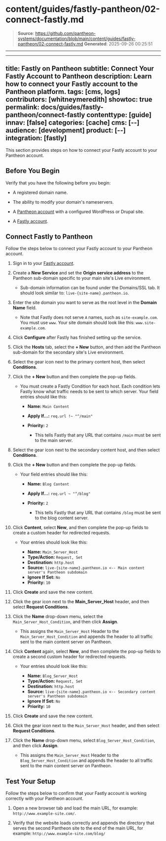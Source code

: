 # content/guides/fastly-pantheon/02-connect-fastly.md

> **Source**: https://github.com/pantheon-systems/documentation/blob/main/content/guides/fastly-pantheon/02-connect-fastly.md
> **Generated**: 2025-09-26 00:25:51

---

---
title: Fastly on Pantheon
subtitle: Connect Your Fastly Account to Pantheon
description: Learn how to connect your Fastly account to the Pantheon platform.
tags: [cms, logs]
contributors: [whitneymeredith]
showtoc: true
permalink: docs/guides/fastly-pantheon/connect-fastly
contenttype: [guide]
innav: [false]
categories: [cache]
cms: [--]
audience: [development]
product: [--]
integration: [fastly]
---

This section provides steps on how to connect your Fastly account to your Pantheon account.

## Before You Begin

Verify that you have the following before you begin:

- A registered domain name.

- The ability to modify your domain's nameservers.

- A [Pantheon account](https://pantheon.io/register) with a configured WordPress or Drupal site.

- A [Fastly account](https://www.fastly.com/signup/).

## Connect Fastly to Pantheon

Follow the steps below to connect your Fastly account to your Pantheon account.

1. Sign in to your [Fastly account](https://www.fastly.com/signup/).

1. Create a **New Service** and set the **Origin service address** to the Pantheon sub-domain specific to your main site's Live environment.

   - Sub-domain information can be found under the Domains/SSL tab. It should look similar to: `live-{site-name}.pantheon.io`.

1. Enter the site domain you want to serve as the root level in the **Domain Name** field.

   - Note that Fastly does not serve `A` names, such as `site-example.com`. You must use `www`. Your site domain should look like this: `www.site-example.com`.

1. Click **Configure** after Fastly has finished setting up the service.

1. Click the **Hosts** tab, select the **+ New** button, and then add the Pantheon sub-domain for the secondary site's Live environment.

1. Select the <Icon icon="gear" /> gear icon next to the primary content host, then select **Conditions**.

1. Click the **+ New** button and then complete the pop-up fields.

   - You must create a Fastly Condition for each host. Each condition lets Fastly know what traffic needs to be sent to which server. Your field entries should like this:

     - **Name:** `Main Content`
     - **Apply If...:** `req.url !~ "^/main"`
     - **Priority:** `2`

       - This tells Fastly that any URL that contains `/main` must be sent to the main server.

1. Select the <Icon icon="gear" /> gear icon next to the secondary content host, and then select **Conditions**.

1. Click the **+ New** button and then complete the pop-up fields.

   - Your field entries should like this:

     - **Name:** `Blog Content`
     - **Apply If...:** `req.url ~ "^/blog"`
     - **Priority:** `2`

       - This tells Fastly that any URL that contains `/blog` must be sent to the blog content server.

1. Click **Content**, select **New**, and then complete the pop-up fields to create a custom header for redirected requests.

   - Your entries should look like this:

     - **Name:** `Main_Server_Host`
     - **Type/Action:** `Request, Set`
     - **Destination:** `http.host`
     - **Source:** `live-{site-name}.pantheon.io <-- Main content server's Pantheon subdomain`
     - **Ignore If Set:** `No`
     - **Priority:** `10`

1. Click **Create** and save the new content.

1. Click the <Icon icon="gear" /> gear icon next to the **Main_Server_Host** header, and then select **Request Conditions**.

1. Click the **Name** drop-down menu, select the `Main_Server_Host_Condition`, and then click **Assign**.

   - This assigns the `Main_Server_Host` Header to the `Main_Server_Host_Condition` and appends the header to all traffic sent to the main content server on Pantheon.

1. Click **Content** again, select **New**, and then complete the pop-up fields to create a second custom header for redirected requests.

   - Your entries should look like this:

     - **Name:** `Blog_Server_Host`
     - **Type/Action:** `Request, Set`
     - **Destination:** `http.host`
     - **Source:** `live-{site-name}.pantheon.io <-- Secondary content server's Pantheon subdomain`
     - **Ignore If Set:** `No`
     - **Priority:** `10`

1. Click **Create** and save the new content.

1. Click the <Icon icon="gear" /> gear icon next to the `Main_Server_Host` header, and then select **Request Conditions**.

1. Click the **Name** drop-down menu, select `Blog_Server_Host_Condition`, and then click **Assign**.

   - This assigns the `Main_Server_Host` Header to the `Blog_Server_Host_Condition` and appends the header to all traffic sent to the main content server on Pantheon.

## Test Your Setup

Follow the steps below to confirm that your Fastly account is working correctly with your Pantheon account.

1. Open a new browser tab and load the main URL, for example: `http://www.example-site.com/`.

1. Verify that the website loads correctly and appends the directory that serves the second Pantheon site to the end of the main URL, for example: `http://www.example-site.com/blog/`
